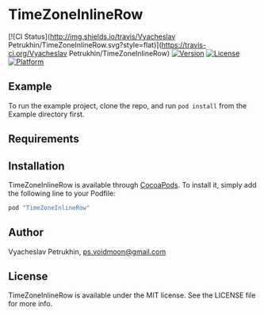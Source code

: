 # TimeZoneInlineRow

[![CI Status](http://img.shields.io/travis/Vyacheslav Petrukhin/TimeZoneInlineRow.svg?style=flat)](https://travis-ci.org/Vyacheslav Petrukhin/TimeZoneInlineRow)
[![Version](https://img.shields.io/cocoapods/v/TimeZoneInlineRow.svg?style=flat)](http://cocoapods.org/pods/TimeZoneInlineRow)
[![License](https://img.shields.io/cocoapods/l/TimeZoneInlineRow.svg?style=flat)](http://cocoapods.org/pods/TimeZoneInlineRow)
[![Platform](https://img.shields.io/cocoapods/p/TimeZoneInlineRow.svg?style=flat)](http://cocoapods.org/pods/TimeZoneInlineRow)

## Example

To run the example project, clone the repo, and run `pod install` from the Example directory first.

## Requirements

## Installation

TimeZoneInlineRow is available through [CocoaPods](http://cocoapods.org). To install
it, simply add the following line to your Podfile:

```ruby
pod "TimeZoneInlineRow"
```

## Author

Vyacheslav Petrukhin, ps.voidmoon@gmail.com

## License

TimeZoneInlineRow is available under the MIT license. See the LICENSE file for more info.
